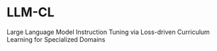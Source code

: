 # LLM-CL
Large Language Model Instruction Tuning via Loss-driven Curriculum Learning for Specialized Domains
